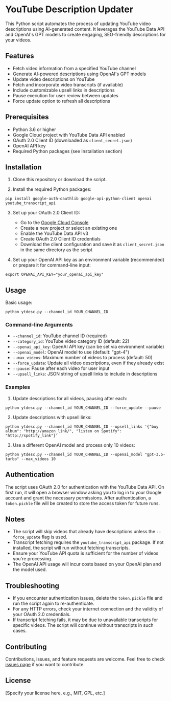# YouTube Description Updater

This Python script automates the process of updating YouTube video descriptions using AI-generated content. It leverages the YouTube Data API and OpenAI's GPT models to create engaging, SEO-friendly descriptions for your videos.

## Features

- Fetch video information from a specified YouTube channel
- Generate AI-powered descriptions using OpenAI's GPT models
- Update video descriptions on YouTube
- Fetch and incorporate video transcripts (if available)
- Include customizable upsell links in descriptions
- Pause execution for user review between updates
- Force update option to refresh all descriptions

## Prerequisites

- Python 3.6 or higher
- Google Cloud project with YouTube Data API enabled
- OAuth 2.0 Client ID (downloaded as `client_secret.json`)
- OpenAI API key
- Required Python packages (see Installation section)

## Installation

1. Clone this repository or download the script.

2. Install the required Python packages:

```
pip install google-auth-oauthlib google-api-python-client openai youtube_transcript_api
```

3. Set up your OAuth 2.0 Client ID:
   - Go to the [Google Cloud Console](https://console.cloud.google.com/)
   - Create a new project or select an existing one
   - Enable the YouTube Data API v3
   - Create OAuth 2.0 Client ID credentials
   - Download the client configuration and save it as `client_secret.json` in the same directory as the script

4. Set up your OpenAI API key as an environment variable (recommended) or prepare it for command-line input:

```
export OPENAI_API_KEY="your_openai_api_key"
```

## Usage

Basic usage:

```
python ytdesc.py --channel_id YOUR_CHANNEL_ID
```

### Command-line Arguments

- `--channel_id`: YouTube channel ID (required)
- `--category_id`: YouTube video category ID (default: 22)
- `--openai_api_key`: OpenAI API key (can be set via environment variable)
- `--openai_model`: OpenAI model to use (default: "gpt-4")
- `--max_videos`: Maximum number of videos to process (default: 50)
- `--force_update`: Update all video descriptions, even if they already exist
- `--pause`: Pause after each video for user input
- `--upsell_links`: JSON string of upsell links to include in descriptions

### Examples

1. Update descriptions for all videos, pausing after each:

```
python ytdesc.py --channel_id YOUR_CHANNEL_ID --force_update --pause
```

2. Update descriptions with upsell links:

```
python ytdesc.py --channel_id YOUR_CHANNEL_ID --upsell_links '{"buy album": "http://amazon_link/", "listen on Spotify": "http://spotify_link"}'
```

3. Use a different OpenAI model and process only 10 videos:

```
python ytdesc.py --channel_id YOUR_CHANNEL_ID --openai_model "gpt-3.5-turbo" --max_videos 10
```

## Authentication

The script uses OAuth 2.0 for authentication with the YouTube Data API. On first run, it will open a browser window asking you to log in to your Google account and grant the necessary permissions. After authentication, a `token.pickle` file will be created to store the access token for future runs.

## Notes

- The script will skip videos that already have descriptions unless the `--force_update` flag is used.
- Transcript fetching requires the `youtube_transcript_api` package. If not installed, the script will run without fetching transcripts.
- Ensure your YouTube API quota is sufficient for the number of videos you're processing.
- The OpenAI API usage will incur costs based on your OpenAI plan and the model used.

## Troubleshooting

- If you encounter authentication issues, delete the `token.pickle` file and run the script again to re-authenticate.
- For any HTTP errors, check your internet connection and the validity of your OAuth 2.0 credentials.
- If transcript fetching fails, it may be due to unavailable transcripts for specific videos. The script will continue without transcripts in such cases.

## Contributing

Contributions, issues, and feature requests are welcome. Feel free to check [issues page](link_to_your_issues_page) if you want to contribute.

## License

[Specify your license here, e.g., MIT, GPL, etc.]
